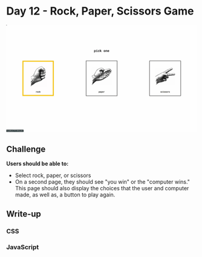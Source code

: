 # Day 12 - Rock, Paper, Scissors Game

![Advent of JavaScript](screen.gif)

## Challenge

**Users should be able to:**

-   Select rock, paper, or scissors
-   On a second page, they should see "you win" or the "computer wins." This page should also display the choices that the user and computer made, as well as, a button to play again.

## Write-up

### CSS

### JavaScript
